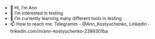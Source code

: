 - 👋 Hi, I’m Ann
- 👀 I’m interested in testing
- 🌱 I’m currently learning many different tools in testing
- 📫 How to reach me: Telegramm - @Ann_Kostyuchenko,
                       LinkedIn - linkedin.com/in/ann-kostyuchenko-2389301ba

<!---
Ann-Kostyuchenko/Ann-Kostyuchenko is a ✨ special ✨ repository because its `README.md` (this file) appears on your GitHub profile.
You can click the Preview link to take a look at your changes.
--->

